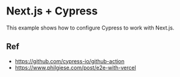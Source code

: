 # Next.js + Cypress

This example shows how to configure Cypress to work with Next.js.

## Ref

- https://github.com/cypress-io/github-action
- https://www.philgiese.com/post/e2e-with-vercel
